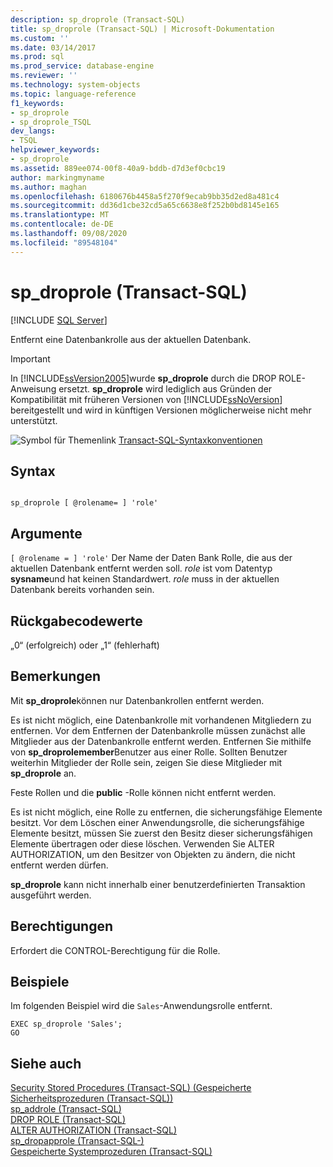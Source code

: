 ```yaml
---
description: sp_droprole (Transact-SQL)
title: sp_droprole (Transact-SQL) | Microsoft-Dokumentation
ms.custom: ''
ms.date: 03/14/2017
ms.prod: sql
ms.prod_service: database-engine
ms.reviewer: ''
ms.technology: system-objects
ms.topic: language-reference
f1_keywords:
- sp_droprole
- sp_droprole_TSQL
dev_langs:
- TSQL
helpviewer_keywords:
- sp_droprole
ms.assetid: 889ee074-00f8-40a9-bddb-d7d3ef0cbc19
author: markingmyname
ms.author: maghan
ms.openlocfilehash: 6180676b4458a5f270f9ecab9bb35d2ed8a481c4
ms.sourcegitcommit: dd36d1cbe32cd5a65c6638e8f252b0bd8145e165
ms.translationtype: MT
ms.contentlocale: de-DE
ms.lasthandoff: 09/08/2020
ms.locfileid: "89548104"
---
```

# <a name="sp_droprole-transact-sql"></a>sp_droprole (Transact-SQL)
[!INCLUDE [SQL Server](../../includes/applies-to-version/sqlserver.md)]

  Entfernt eine Datenbankrolle aus der aktuellen Datenbank.  
  
> [!IMPORTANT]  
>  In [!INCLUDE[ssVersion2005](../../includes/ssversion2005-md.md)]wurde **sp_droprole** durch die DROP ROLE-Anweisung ersetzt. **sp_droprole** wird lediglich aus Gründen der Kompatibilität mit früheren Versionen von [!INCLUDE[ssNoVersion](../../includes/ssnoversion-md.md)] bereitgestellt und wird in künftigen Versionen möglicherweise nicht mehr unterstützt.  
  
 ![Symbol für Themenlink](../../database-engine/configure-windows/media/topic-link.gif "Symbol für Themenlink") [Transact-SQL-Syntaxkonventionen](../../t-sql/language-elements/transact-sql-syntax-conventions-transact-sql.md)  
  
## <a name="syntax"></a>Syntax  
  
```  
  
sp_droprole [ @rolename= ] 'role'  
```  
  
## <a name="arguments"></a>Argumente  
`[ @rolename = ] 'role'` Der Name der Daten Bank Rolle, die aus der aktuellen Datenbank entfernt werden soll. *role* ist vom Datentyp **sysname**und hat keinen Standardwert. *role* muss in der aktuellen Datenbank bereits vorhanden sein.  
  
## <a name="return-code-values"></a>Rückgabecodewerte  
 „0“ (erfolgreich) oder „1“ (fehlerhaft)  
  
## <a name="remarks"></a>Bemerkungen  
 Mit **sp_droprole**können nur Datenbankrollen entfernt werden.  
  
 Es ist nicht möglich, eine Datenbankrolle mit vorhandenen Mitgliedern zu entfernen. Vor dem Entfernen der Datenbankrolle müssen zunächst alle Mitglieder aus der Datenbankrolle entfernt werden. Entfernen Sie mithilfe von **sp_droprolemember**Benutzer aus einer Rolle. Sollten Benutzer weiterhin Mitglieder der Rolle sein, zeigen Sie diese Mitglieder mit **sp_droprole** an.  
  
 Feste Rollen und die **public** -Rolle können nicht entfernt werden.  
  
 Es ist nicht möglich, eine Rolle zu entfernen, die sicherungsfähige Elemente besitzt. Vor dem Löschen einer Anwendungsrolle, die sicherungsfähige Elemente besitzt, müssen Sie zuerst den Besitz dieser sicherungsfähigen Elemente übertragen oder diese löschen. Verwenden Sie ALTER AUTHORIZATION, um den Besitzer von Objekten zu ändern, die nicht entfernt werden dürfen.  
  
 **sp_droprole** kann nicht innerhalb einer benutzerdefinierten Transaktion ausgeführt werden.  
  
## <a name="permissions"></a>Berechtigungen  
 Erfordert die CONTROL-Berechtigung für die Rolle.  
  
## <a name="examples"></a>Beispiele  
 Im folgenden Beispiel wird die `Sales`-Anwendungsrolle entfernt.  
  
```  
EXEC sp_droprole 'Sales';  
GO  
```  
  
## <a name="see-also"></a>Siehe auch  
 [Security Stored Procedures &#40;Transact-SQL&#41; (Gespeicherte Sicherheitsprozeduren (Transact-SQL))](../../relational-databases/system-stored-procedures/security-stored-procedures-transact-sql.md)   
 [sp_addrole &#40;Transact-SQL&#41;](../../relational-databases/system-stored-procedures/sp-addrole-transact-sql.md)   
 [DROP ROLE &#40;Transact-SQL&#41;](../../t-sql/statements/drop-role-transact-sql.md)   
 [ALTER AUTHORIZATION &#40;Transact-SQL&#41;](../../t-sql/statements/alter-authorization-transact-sql.md)   
 [sp_dropapprole &#40;Transact-SQL-&#41;](../../relational-databases/system-stored-procedures/sp-dropapprole-transact-sql.md)   
 [Gespeicherte Systemprozeduren &#40;Transact-SQL&#41;](../../relational-databases/system-stored-procedures/system-stored-procedures-transact-sql.md)  
  
  
